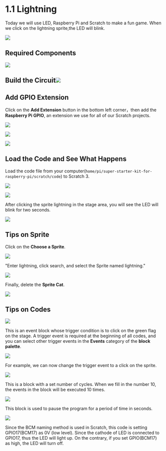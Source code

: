# 1.1 Lightning

Today we will use LED, Raspberry Pi and Scratch to make a fun game. When we click on the lightning sprite,the LED will blink.

![](./img/1.1_lightning.png)

## Required Components

![](./img/1.1_list.png)

## Build the Circuit![](./img/1.1_image49.png)

## Add GPIO Extension

Click on the **Add Extension** button in the bottom left corner，then add the **Raspberry Pi GPIO**, an extension we use for all of our Scratch projects.

![](./img/1.1_scratchled1.png)

![](./img/1.1_scratchled2.png)

![](./img/1.1_scratchled3.png)







## Load the Code and See What Happens

Load the code file from your computer(`home/pi/super-starter-kit-for-raspberry-pi/scratch/code`) to Scratch 3.



![](./img/1.1_scratch_step1.png)

 

![](./img/1.1_scratch_step2.png)

After clicking the sprite lightning in the stage area, you will see the LED will blink for two seconds.

![](./img/1.1_step3.png)

## Tips on Sprite

Click on the **Choose a Sprite**.

![](./img/1.1_upload_sprite.png)

"Enter lightning, click search, and select the Sprite named lightning."

![](./img/1.1_upload.png)

Finally, delete the **Sprite Cat**.

![](./img/1.1_delete.png)

## Tips on Codes

![](./img/1.1_LED1.png)

This is an event block whose trigger condition is to click on the green flag on the stage. A trigger event is required at the beginning of all codes, and you can select other trigger events in the **Events** category of the **block palette**.

![](./img/1.1_events.png)

For example, we can now change the trigger event to a click on the sprite.

![](./img/1.1_LED2.png)

This is a block with a set number of cycles. When we fill in the number 10, the events in the block will be executed 10 times.

![](./img/1.1_LED4.png)

This block is used to pause the program for a period of time in seconds.

![](./img/1.1_LED3.png)

Since the BCM naming method is used in Scratch, this code is setting GPIO17(BCM17) as 0V (low level). Since the cathode of LED is connected to GPIO17, thus the LED will light up. On the contrary, if you set GPIO(BCM17) as high, the LED will turn off.

